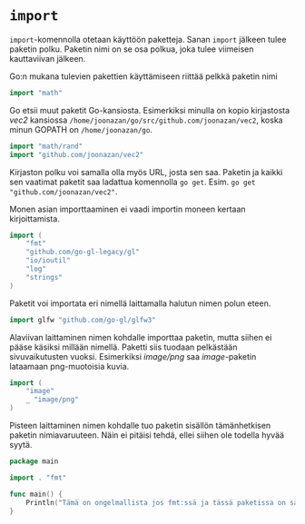 # `import`

`import`-komennolla otetaan käyttöön paketteja. Sanan `import` jälkeen tulee paketin polku. Paketin nimi on se osa polkua, joka tulee viimeisen kauttaviivan jälkeen.

Go:n mukana tulevien pakettien käyttämiseen riittää pelkkä paketin nimi
```Go
import "math"
```
Go etsii muut paketit Go-kansiosta. Esimerkiksi minulla on kopio kirjastosta _vec2_ kansiossa `/home/joonazan/go/src/github.com/joonazan/vec2`, koska minun GOPATH on `/home/joonazan/go`.
```Go
import "math/rand"
import "github.com/joonazan/vec2"
```
Kirjaston polku voi samalla olla myös URL, josta sen saa. Paketin ja kaikki sen vaatimat paketit saa ladattua komennolla `go get`. Esim. `go get "github.com/joonazan/vec2"`.

Monen asian importtaaminen ei vaadi importin moneen kertaan kirjoittamista.
```Go
import (
	"fmt"
	"github.com/go-gl-legacy/gl"
	"io/ioutil"
	"log"
	"strings"
)
```
Paketit voi importata eri nimellä laittamalla halutun nimen polun eteen.
```Go
import glfw "github.com/go-gl/glfw3"
```
Alaviivan laittaminen nimen kohdalle importtaa paketin, mutta siihen ei pääse käsiksi millään nimellä. Paketti siis tuodaan pelkästään sivuvaikutusten vuoksi. Esimerkiksi _image/png_ saa _image_-paketin lataamaan png-muotoisia kuvia.
```Go
import (
	"image"
	_ "image/png"
)
```
Pisteen laittaminen nimen kohdalle tuo paketin sisällön tämänhetkisen paketin nimiavaruuteen. Näin ei pitäisi tehdä, ellei siihen ole todella hyvää syytä.
```Go
package main

import . "fmt"

func main() {
	Println("Tämä on ongelmallista jos fmt:ssä ja tässä paketissa on samannimisiä asioita.")
}
```
